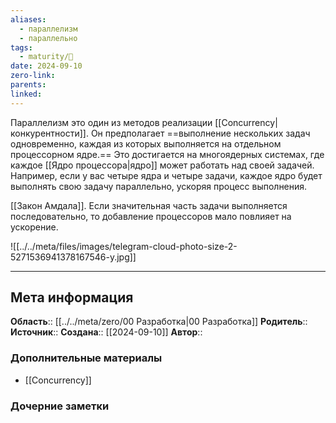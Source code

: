 ```yaml
---
aliases:
  - параллелизм
  - параллельно
tags:
  - maturity/🌱
date: 2024-09-10
zero-link: 
parents: 
linked:
---
```

Параллелизм это один из методов реализации [[Concurrency|конкурентности]]. Он предполагает ==выполнение нескольких задач одновременно, каждая из которых выполняется на отдельном процессорном ядре.== Это достигается на многоядерных системах, где каждое [[Ядро процессора|ядро]] может работать над своей задачей. Например, если у вас четыре ядра и четыре задачи, каждое ядро будет выполнять свою задачу параллельно, ускоряя процесс выполнения.

[[Закон Амдала]]. Если значительная часть задачи выполняется последовательно, то добавление процессоров мало повлияет на ускорение.

![[../../meta/files/images/telegram-cloud-photo-size-2-5271536941378167546-y.jpg]]
***
## Мета информация
**Область**:: [[../../meta/zero/00 Разработка|00 Разработка]]
**Родитель**:: 
**Источник**:: 
**Создана**:: [[2024-09-10]]
**Автор**:: 
### Дополнительные материалы
- [[Concurrency]]
### Дочерние заметки
<!-- QueryToSerialize: LIST FROM [[]] WHERE contains(Родитель, this.file.link) or contains(parents, this.file.link) -->
